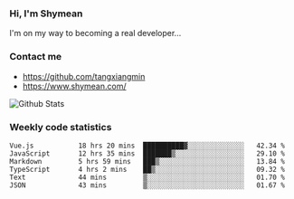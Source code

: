 ### Hi, I'm Shymean

I'm on my way to becoming a real developer...

### Contact me

- <https://github.com/tangxiangmin>
- <https://www.shymean.com/>

![Github Stats](https://github-readme-stats.vercel.app/api?username=tangxiangmin&show_icons=true&theme=dark)


###  Weekly code statistics

<!--START_SECTION:waka-->

```text
Vue.js           18 hrs 20 mins  ██████████▓░░░░░░░░░░░░░░   42.34 %
JavaScript       12 hrs 35 mins  ███████▒░░░░░░░░░░░░░░░░░   29.10 %
Markdown         5 hrs 59 mins   ███▒░░░░░░░░░░░░░░░░░░░░░   13.84 %
TypeScript       4 hrs 2 mins    ██▒░░░░░░░░░░░░░░░░░░░░░░   09.32 %
Text             44 mins         ▒░░░░░░░░░░░░░░░░░░░░░░░░   01.70 %
JSON             43 mins         ▒░░░░░░░░░░░░░░░░░░░░░░░░   01.67 %
```

<!--END_SECTION:waka-->